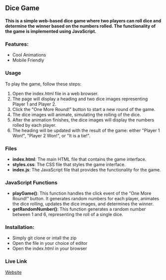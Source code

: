 
## Dice Game

#### This is a simple web-based dice game where two players can roll dice and determine the winner based on the numbers rolled. The functionality of the game is implemented using JavaScript.

### Features:  

- Cool Animations 
- Mobile Friendly

### Usage

To play the game, follow these steps:

1. Open the index.html file in a web browser.
2. The page will display a heading and two dice images representing Player 1 and Player 2.
3. Click the "One More Round!" button to start a new round of the game.
4. The dice images will animate, simulating the rolling of the dice.
5. After the animation finishes, the dice images will display the numbers rolled by each player.
6. The heading will be updated with the result of the game: either "Player 1 Won!", "Player 2 Won!", or "It is a tie!".

### Files

- **index.html**: The main HTML file that contains the game interface.
- **styles.css**: The CSS file that styles the game interface.
- **index.js**: The JavaScript file that provides the functionality for the game.

### JavaScript Functions
- **playGame()**: This function handles the click event of the "One More Round!" button. It generates random numbers for each player, animates the dice rolling, updates the dice images, and determines the winner.
- **getRandomNumber()**: This function generates a random number between 1 and 6, representing the roll of a single dice.




### Installation: 

- Simply git clone or intall the zip
- Open the file in your choice of editor 
- Open the index.html in your browser

### Live Link

[Website](https://mec0134.github.io/Dice-Game/)
